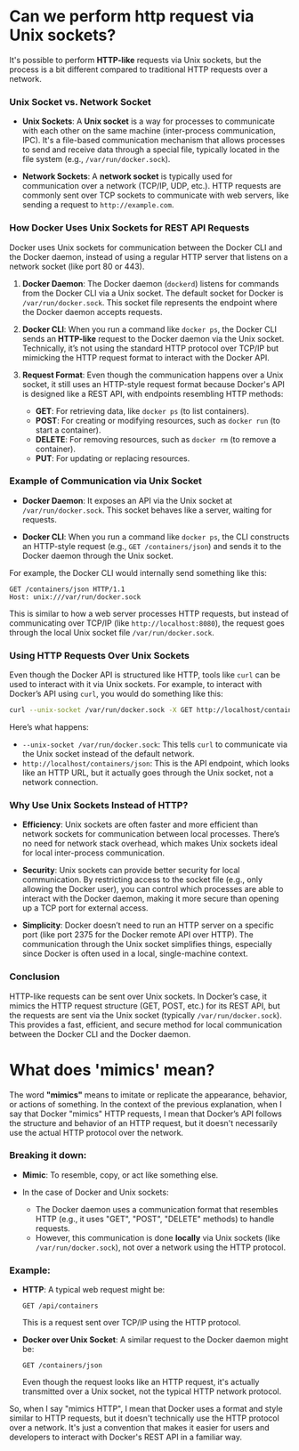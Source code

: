 # Can we perform http request via Unix sockets?

It's possible to perform **HTTP-like** requests via Unix sockets, but the process is a bit different compared to traditional HTTP requests over a network.

### Unix Socket vs. Network Socket

- **Unix Sockets**: A **Unix socket** is a way for processes to communicate with each other on the same machine (inter-process communication, IPC). It's a file-based communication mechanism that allows processes to send and receive data through a special file, typically located in the file system (e.g., `/var/run/docker.sock`).
  
- **Network Sockets**: A **network socket** is typically used for communication over a network (TCP/IP, UDP, etc.). HTTP requests are commonly sent over TCP sockets to communicate with web servers, like sending a request to `http://example.com`.

### How Docker Uses Unix Sockets for REST API Requests

Docker uses Unix sockets for communication between the Docker CLI and the Docker daemon, instead of using a regular HTTP server that listens on a network socket (like port 80 or 443).

1. **Docker Daemon**: The Docker daemon (`dockerd`) listens for commands from the Docker CLI via a Unix socket. The default socket for Docker is `/var/run/docker.sock`. This socket file represents the endpoint where the Docker daemon accepts requests.
  
2. **Docker CLI**: When you run a command like `docker ps`, the Docker CLI sends an **HTTP-like** request to the Docker daemon via the Unix socket. Technically, it’s not using the standard HTTP protocol over TCP/IP but mimicking the HTTP request format to interact with the Docker API.

3. **Request Format**: Even though the communication happens over a Unix socket, it still uses an HTTP-style request format because Docker's API is designed like a REST API, with endpoints resembling HTTP methods:
   - **GET**: For retrieving data, like `docker ps` (to list containers).
   - **POST**: For creating or modifying resources, such as `docker run` (to start a container).
   - **DELETE**: For removing resources, such as `docker rm` (to remove a container).
   - **PUT**: For updating or replacing resources.

### Example of Communication via Unix Socket

- **Docker Daemon**: It exposes an API via the Unix socket at `/var/run/docker.sock`. This socket behaves like a server, waiting for requests.
  
- **Docker CLI**: When you run a command like `docker ps`, the CLI constructs an HTTP-style request (e.g., `GET /containers/json`) and sends it to the Docker daemon through the Unix socket.

For example, the Docker CLI would internally send something like this:
```plaintext
GET /containers/json HTTP/1.1
Host: unix:///var/run/docker.sock
```

This is similar to how a web server processes HTTP requests, but instead of communicating over TCP/IP (like `http://localhost:8080`), the request goes through the local Unix socket file `/var/run/docker.sock`.

### Using HTTP Requests Over Unix Sockets

Even though the Docker API is structured like HTTP, tools like `curl` can be used to interact with it via Unix sockets. For example, to interact with Docker’s API using `curl`, you would do something like this:

```bash
curl --unix-socket /var/run/docker.sock -X GET http://localhost/containers/json
```

Here’s what happens:
- `--unix-socket /var/run/docker.sock`: This tells `curl` to communicate via the Unix socket instead of the default network.
- `http://localhost/containers/json`: This is the API endpoint, which looks like an HTTP URL, but it actually goes through the Unix socket, not a network connection.

### Why Use Unix Sockets Instead of HTTP?

- **Efficiency**: Unix sockets are often faster and more efficient than network sockets for communication between local processes. There’s no need for network stack overhead, which makes Unix sockets ideal for local inter-process communication.
  
- **Security**: Unix sockets can provide better security for local communication. By restricting access to the socket file (e.g., only allowing the Docker user), you can control which processes are able to interact with the Docker daemon, making it more secure than opening up a TCP port for external access.

- **Simplicity**: Docker doesn’t need to run an HTTP server on a specific port (like port 2375 for the Docker remote API over HTTP). The communication through the Unix socket simplifies things, especially since Docker is often used in a local, single-machine context.

### Conclusion

HTTP-like requests can be sent over Unix sockets. In Docker’s case, it mimics the HTTP request structure (GET, POST, etc.) for its REST API, but the requests are sent via the Unix socket (typically `/var/run/docker.sock`). This provides a fast, efficient, and secure method for local communication between the Docker CLI and the Docker daemon.

# What does 'mimics' mean?

The word **"mimics"** means to imitate or replicate the appearance, behavior, or actions of something. In the context of the previous explanation, when I say that Docker "mimics" HTTP requests, I mean that Docker’s API follows the structure and behavior of an HTTP request, but it doesn't necessarily use the actual HTTP protocol over the network.

### Breaking it down:
- **Mimic**: To resemble, copy, or act like something else.
  
- In the case of Docker and Unix sockets:
  - The Docker daemon uses a communication format that resembles HTTP (e.g., it uses "GET", "POST", "DELETE" methods) to handle requests.
  - However, this communication is done **locally** via Unix sockets (like `/var/run/docker.sock`), not over a network using the HTTP protocol.

### Example:
- **HTTP**: A typical web request might be:
  ```http
  GET /api/containers
  ```
  This is a request sent over TCP/IP using the HTTP protocol.
  
- **Docker over Unix Socket**: A similar request to the Docker daemon might be:
  ```http
  GET /containers/json
  ```
  Even though the request looks like an HTTP request, it's actually transmitted over a Unix socket, not the typical HTTP network protocol.

So, when I say "mimics HTTP", I mean that Docker uses a format and style similar to HTTP requests, but it doesn't technically use the HTTP protocol over a network. It's just a convention that makes it easier for users and developers to interact with Docker's REST API in a familiar way.
